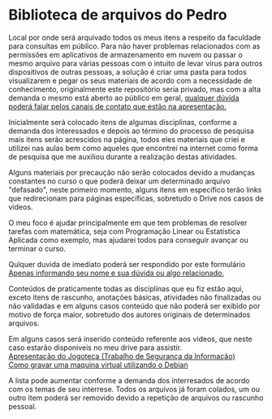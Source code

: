 # Biblioteca de arquivos do Pedro
Local por onde será arquivado todos os meus itens a respeito da faculdade para consultas em público.
Para não haver problemas relacionados com as permissões em aplicativos de armazenamento em nuvem ou passar o mesmo arquivo para várias pessoas com o intuito de levar vírus para outros dispositivos de outras pessoas, a solução é criar uma pasta para todos visualizarem e pegar os seus materiais de acordo com a necessidade de conhecimento, originalmente este repositório seria privado, mas com a alta demanda o mesmo está aberto ao público em geral, <a href="https://github.com/PedroSilva201">qualquer dúvida poderá falar pelos canais de contato que estão na apresentação.</a>

Inicialmente será colocado itens de algumas disciplinas, conforme a demanda dos interessados e depois ao término do processo de pesquisa mais itens serão acrescidos na página, todos eles materiais que criei e utilizei nas aulas bem como aqueles que encontrei na internet como forma de pesquisa que me auxiliou durante a realização destas atividades.

Alguns materiais por precaução não serão colocados devido a mudanças constantes no curso o que poderá deixar um determinado arquivo "defasado", neste primeiro momento, alguns itens em específico terão links que redirecionam para páginas específicas, sobretudo o Drive nos casos de vídeos.

O meu foco é ajudar principalmente em que tem problemas de resolver tarefas com matemática, seja com Programação Linear ou Estatística Aplicada como exemplo, mas ajudarei todos para conseguir avançar ou terminar o curso.



Qulquer duvida de imediato poderá ser respondido por este formulário  <a href="https://docs.google.com/forms/d/e/1FAIpQLSe0_BBdMY4P-u1ZmF2lRc_1MupEfRDpzLO0CHs9ZsUy_5gM2w/viewform?usp=sf_link">Apenas informando seu nome e sua dúvida ou algo relacionado.</a>

Conteúdos de praticamente todas as disciplinas que eu fiz estão aqui, exceto itens de rascunho, anotações básicas, atividades não finalizadas ou não validadas e em alguns casos conteúdo que não poderá ser exibido por motivo de força maior, sobretudo dos autores originais de determinados arquivos.

Em alguns casos será inserido conteúdo referente aos videos, que neste caso estarão disponiveis no meu drive para assistir.
<br/>
<a href="https://drive.google.com/file/d/1036yfEBV44gJmHXI88R3UJiZW-d88_Db/view?usp=sharing&t=7">Apresentação do Jogoteca (Trabalho de Segurança da Informação)</a>
<br/>
<a href="https://drive.google.com/file/d/1YiEKqyBt3VKIx2jHaEERybGcZtMF4_oT/view?usp=sharing&t=4">Como gravar uma maquina virtual utilizando o Debian</a>
<br/>
<a href="https://github.com/PedroSilva201"></a>

A lista pode aumentar conforme a demanda dos interresados de acordo com os temas de seu interrese.
Todos os arquivos já foram colados, um ou outro item poderá ser removido devido a repetição de arquivos ou rascunho pessoal.
